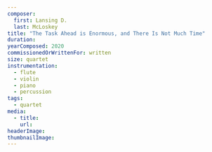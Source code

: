 ```yaml
---
composer:
  first: Lansing D.
  last: McLoskey
title: "The Task Ahead is Enormous, and There Is Not Much Time"
duration:
yearComposed: 2020
commissionedOrWrittenFor: written
size: quartet
instrumentation:
  - flute
  - violin
  - piano
  - percussion
tags:
  - quartet
media:
  - title:
    url:
headerImage:
thumbnailImage:
---
```

